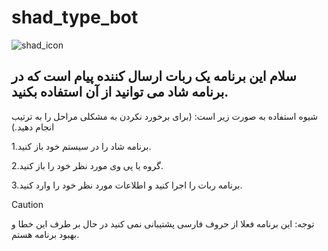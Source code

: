 # shad_type_bot
![shad_icon](https://github.com/user-attachments/assets/7c290a2f-c6a8-4b98-b612-9003b555a6d8)



## سلام این برنامه یک ربات ارسال کننده پیام است که در برنامه شاد می توانید از آن استفاده بکنید.


شیوه استفاده به صورت زیر است: (برای برخورد نکردن به مشکلی مراحل را به ترتیب انجام دهید.) 

1.برنامه شاد را در سیستم خود باز کنید. 

2.گروه یا پی وی مورد نظر خود را باز کنید.

3.برنامه ربات را اجرا کنید و اطلاعات مورد نظر خود را وارد کنید.

> [!CAUTION]
> توجه: این برنامه فعلا از حروف فارسی پشتیبانی نمی کنید در حال بر طرف این خطا و بهبود برنامه هستم.
